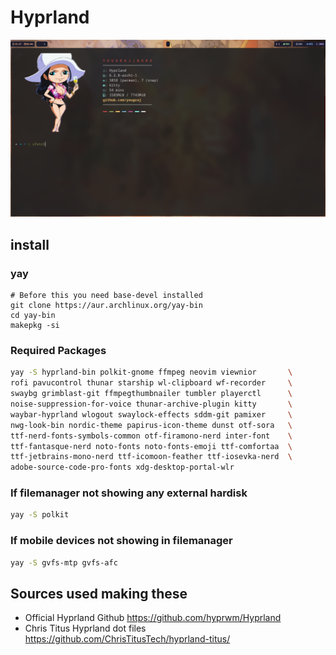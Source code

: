 # Hyprland


<img alt="Coding" width="700" src="main.png">


## install

### yay

```
# Before this you need base-devel installed
git clone https://aur.archlinux.org/yay-bin
cd yay-bin
makepkg -si
```


### Required Packages

```bash
yay -S hyprland-bin polkit-gnome ffmpeg neovim viewnior       \
rofi pavucontrol thunar starship wl-clipboard wf-recorder     \
swaybg grimblast-git ffmpegthumbnailer tumbler playerctl      \
noise-suppression-for-voice thunar-archive-plugin kitty       \
waybar-hyprland wlogout swaylock-effects sddm-git pamixer     \
nwg-look-bin nordic-theme papirus-icon-theme dunst otf-sora   \
ttf-nerd-fonts-symbols-common otf-firamono-nerd inter-font    \
ttf-fantasque-nerd noto-fonts noto-fonts-emoji ttf-comfortaa  \
ttf-jetbrains-mono-nerd ttf-icomoon-feather ttf-iosevka-nerd  \
adobe-source-code-pro-fonts xdg-desktop-portal-wlr
```

### If filemanager not showing any external hardisk
```bash
yay -S polkit 
```
### If mobile devices not showing in filemanager

```bash
yay -S gvfs-mtp gvfs-afc
```



## Sources used making these

- Official Hyprland Github <https://github.com/hyprwm/Hyprland>
- Chris Titus Hyprland dot files <https://github.com/ChrisTitusTech/hyprland-titus/>